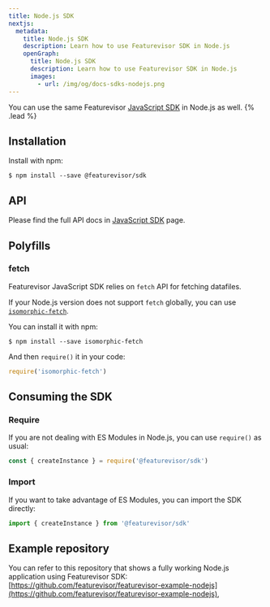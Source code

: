 ```yaml
---
title: Node.js SDK
nextjs:
  metadata:
    title: Node.js SDK
    description: Learn how to use Featurevisor SDK in Node.js
    openGraph:
      title: Node.js SDK
      description: Learn how to use Featurevisor SDK in Node.js
      images:
        - url: /img/og/docs-sdks-nodejs.png
---
```


You can use the same Featurevisor [JavaScript SDK](/docs/sdks/javascript) in Node.js as well. {% .lead %}

## Installation

Install with npm:

```
$ npm install --save @featurevisor/sdk
```

## API

Please find the full API docs in [JavaScript SDK](/docs/sdks/javascript) page.

## Polyfills

### fetch

Featurevisor JavaScript SDK relies on `fetch` API for fetching datafiles.

If your Node.js version does not support `fetch` globally, you can use [`isomorphic-fetch`](https://www.npmjs.com/package/isomorphic-fetch).

You can install it with npm:

```
$ npm install --save isomorphic-fetch
```

And then `require()` it in your code:

```js
require('isomorphic-fetch')
```

## Consuming the SDK

### Require

If you are not dealing with ES Modules in Node.js, you can use `require()` as usual:

```js
const { createInstance } = require('@featurevisor/sdk')
```

### Import

If you want to take advantage of ES Modules, you can import the SDK directly:

```js
import { createInstance } from '@featurevisor/sdk'
```

## Example repository

You can refer to this repository that shows a fully working Node.js application using Featurevisor SDK: [https://github.com/featurevisor/featurevisor-example-nodejs](https://github.com/featurevisor/featurevisor-example-nodejs),
